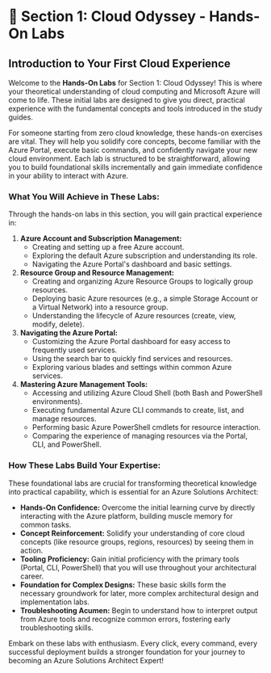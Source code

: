 # 🚀 Section 1: Cloud Odyssey - Hands-On Labs

## Introduction to Your First Cloud Experience

Welcome to the **Hands-On Labs** for Section 1: Cloud Odyssey! This is where your theoretical understanding of cloud computing and Microsoft Azure will come to life. These initial labs are designed to give you direct, practical experience with the fundamental concepts and tools introduced in the study guides.

For someone starting from zero cloud knowledge, these hands-on exercises are vital. They will help you solidify core concepts, become familiar with the Azure Portal, execute basic commands, and confidently navigate your new cloud environment. Each lab is structured to be straightforward, allowing you to build foundational skills incrementally and gain immediate confidence in your ability to interact with Azure.

### What You Will Achieve in These Labs:

Through the hands-on labs in this section, you will gain practical experience in:

1.  **Azure Account and Subscription Management:**
    * Creating and setting up a free Azure account.
    * Exploring the default Azure subscription and understanding its role.
    * Navigating the Azure Portal's dashboard and basic settings.
2.  **Resource Group and Resource Management:**
    * Creating and organizing Azure Resource Groups to logically group resources.
    * Deploying basic Azure resources (e.g., a simple Storage Account or a Virtual Network) into a resource group.
    * Understanding the lifecycle of Azure resources (create, view, modify, delete).
3.  **Navigating the Azure Portal:**
    * Customizing the Azure Portal dashboard for easy access to frequently used services.
    * Using the search bar to quickly find services and resources.
    * Exploring various blades and settings within common Azure services.
4.  **Mastering Azure Management Tools:**
    * Accessing and utilizing Azure Cloud Shell (both Bash and PowerShell environments).
    * Executing fundamental Azure CLI commands to create, list, and manage resources.
    * Performing basic Azure PowerShell cmdlets for resource interaction.
    * Comparing the experience of managing resources via the Portal, CLI, and PowerShell.

### How These Labs Build Your Expertise:

These foundational labs are crucial for transforming theoretical knowledge into practical capability, which is essential for an Azure Solutions Architect:

* **Hands-On Confidence:** Overcome the initial learning curve by directly interacting with the Azure platform, building muscle memory for common tasks.
* **Concept Reinforcement:** Solidify your understanding of core cloud concepts (like resource groups, regions, resources) by seeing them in action.
* **Tooling Proficiency:** Gain initial proficiency with the primary tools (Portal, CLI, PowerShell) that you will use throughout your architectural career.
* **Foundation for Complex Designs:** These basic skills form the necessary groundwork for later, more complex architectural design and implementation labs.
* **Troubleshooting Acumen:** Begin to understand how to interpret output from Azure tools and recognize common errors, fostering early troubleshooting skills.

Embark on these labs with enthusiasm. Every click, every command, every successful deployment builds a stronger foundation for your journey to becoming an Azure Solutions Architect Expert!